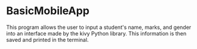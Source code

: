 # BasicMobileApp
This program allows the user to input a student's name, marks, and gender into an interface made by the kivy Python library. This information is then saved and printed in the terminal.
